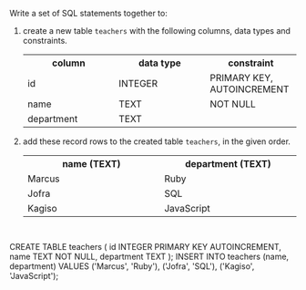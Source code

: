 Write a set of SQL statements together to:

1. create a new table `teachers` with the following columns, data types and constraints.

    <table>
        <tr>
            <th width='33%'>column</th>
            <th width='33%'>data type</th>
            <th width='33%'>constraint</th>
        </tr>
        <tr>
            <td width='33%'>id</td>
            <td width='33%'>INTEGER</td>
            <td width='33%'>PRIMARY KEY, AUTOINCREMENT</td>
        </tr>
        <tr>
            <td width='33%'>name</td>
            <td width='33%'>TEXT</td>
            <td width='33%'>NOT NULL</td>
        </tr>
        <tr>
            <td width='33%'>department</td>
            <td width='33%'>TEXT</td>
            <td width='33%'></td>
        </tr>
    </table>

2. add these record rows to the created table `teachers`, in the given order.

    <table>
        <tr>
            <th width='33%'>name (TEXT)</th>
            <th width='33%'>department (TEXT)</th>
        </tr>
        <tr>
            <td width='33%'>Marcus</td>
            <td width='33%'>Ruby</td>
        </tr>
        <tr>
            <td width='33%'>Jofra</td>
            <td width='33%'>SQL</td>
        </tr>
        <tr>
            <td width='33%'>Kagiso</td>
            <td width='33%'>JavaScript</td>
        </tr>
    </table>



<Editor lang="sql" dbName="students3-v1.db" focusTableAfterRun="teachers" type="exercise">
<code>

</code>

<solution>
CREATE TABLE teachers (
                        id INTEGER PRIMARY KEY AUTOINCREMENT,
                        name TEXT NOT NULL,
                        department TEXT
                      );
INSERT INTO teachers (name, department) VALUES 
                                        ('Marcus', 'Ruby'),
                                        ('Jofra', 'SQL'),
                                        ('Kagiso', 'JavaScript');
</solution>
</Editor>